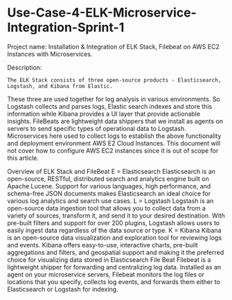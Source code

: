 # Use-Case-4-ELK-Microservice-Integration-Sprint-1


Project name:
	Installation & Integration of ELK Stack, Filebeat on AWS EC2 Instances with Microservices.


Description: 
	
	The ELK Stack consists of three open-source products - Elasticsearch, Logstash, and Kibana from Elastic. 
These three are used together for log analysis in various environments. 
So Logstash collects and parses logs, Elastic search indexes and store this information while Kibana provides a UI layer that provide actionable insights. 
FileBeats are lightweight data shippers that we install as agents on servers to send specific types of operational data to Logstash.
Microservices here used to collect logs to establish the above functionality and deployment environment AWS E2 Cloud Instances. 
This document will not cover how to configure AWS EC2 instances since it is out of scope for this article.

Overview of ELK Stack and FileBeat
E = Elasticsearch 
Elasticsearch is an open-source, RESTful, distributed search and analytics engine built on Apache Lucene. Support for various languages, high performance, and schema-free JSON documents makes Elasticsearch an ideal choice for various log analytics and search use cases.
L = Logstash
Logstash is an open-source data ingestion tool that allows you to collect data from a variety of sources, transform it, and send it to your desired destination. With pre-built filters and support for over 200 plugins, Logstash allows users to easily ingest data regardless of the data source or type. 
K = Kibana
Kibana is an open-source data visualization and exploration tool for reviewing logs and events. Kibana offers easy-to-use, interactive charts, pre-built aggregations and filters, and geospatial support and making it the preferred choice for visualizing data stored in Elasticsearch
File Beat
Filebeat is a lightweight shipper for forwarding and centralizing log data. Installed as an agent on your microservice servers, Filebeat monitors the log files or locations that you specify, collects log events, and forwards them either to Elasticsearch or Logstash for indexing.

